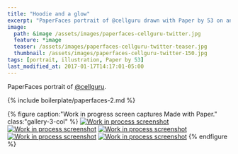 ```yaml
---
title: "Hoodie and a glow"
excerpt: "PaperFaces portrait of @cellguru drawn with Paper by 53 on an iPad."
image: 
  path: &image /assets/images/paperfaces-cellguru-twitter.jpg 
  feature: *image
  teaser: /assets/images/paperfaces-cellguru-twitter-teaser.jpg
  thumbnail: /assets/images/paperfaces-cellguru-twitter-150.jpg
tags: [portrait, illustration, Paper by 53]
last_modified_at: 2017-01-17T14:17:01-05:00
---
```


PaperFaces portrait of [@cellguru](https://twitter.com/cellguru).

{% include boilerplate/paperfaces-2.md %}

{% figure caption:"Work in progress screen captures Made with Paper." class:"gallery-3-col" %}
[![Work in process screenshot](/assets/images/paperfaces-cellguru-process-1-600.jpg)](/assets/images/paperfaces-cellguru-process-1-lg.jpg)
[![Work in process screenshot](/assets/images/paperfaces-cellguru-process-2-600.jpg)](/assets/images/paperfaces-cellguru-process-2-lg.jpg)
[![Work in process screenshot](/assets/images/paperfaces-cellguru-process-3-600.jpg)](/assets/images/paperfaces-cellguru-process-3-lg.jpg)
[![Work in process screenshot](/assets/images/paperfaces-cellguru-process-4-600.jpg)](/assets/images/paperfaces-cellguru-process-4-lg.jpg)
[![Work in process screenshot](/assets/images/paperfaces-cellguru-process-5-600.jpg)](/assets/images/paperfaces-cellguru-process-5-lg.jpg)
{% endfigure %}
